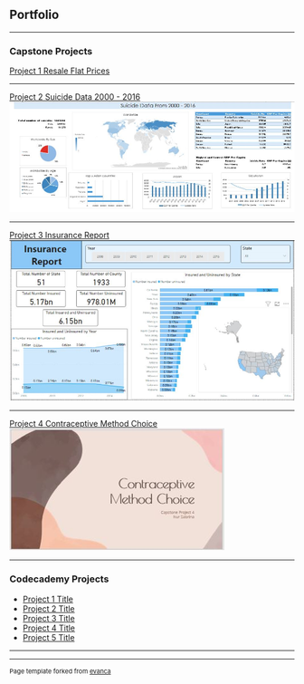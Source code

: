 ## Portfolio

---

### Capstone Projects 

[Project 1 Resale Flat Prices](/sample_page)

---
[Project 2 Suicide Data 2000 - 2016](/pdf/sample_presentation.pdf)
<img src="images/CP2_thumbnail.JPG?raw=true"/>

---
[Project 3 Insurance Report](http://example.com/)
<img src="images/CP3_thumbnail.jpg?raw=true"/>

---
[Project 4 Contraceptive Method Choice](https://github.com/ssnowh/capstone-project-four)
<img src="images/CP4_thumbnail.jpg?raw=true"/>

---

### Codecademy Projects

- [Project 1 Title](http://example.com/)
- [Project 2 Title](http://example.com/)
- [Project 3 Title](http://example.com/)
- [Project 4 Title](http://example.com/)
- [Project 5 Title](http://example.com/)

---




---
<p style="font-size:11px">Page template forked from <a href="https://github.com/evanca/quick-portfolio">evanca</a></p>
<!-- Remove above link if you don't want to attibute -->
